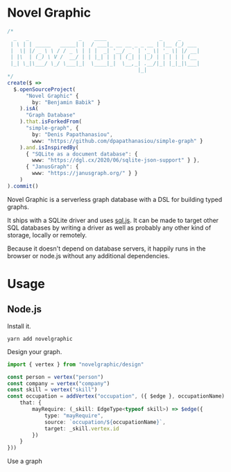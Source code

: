 # Novel Graphic

```TypeScript
/*
  _   _                _    ____                 _     _      
 | \ | | _____   _____| |  / ___|_ __ __ _ _ __ | |__ (_) ___ 
 |  \| |/ _ \ \ / / _ \ | | |  _| '__/ _` | '_ \| '_ \| |/ __|
 | |\  | (_) \ V /  __/ | | |_| | | | (_| | |_) | | | | | (__ 
 |_| \_|\___/ \_/ \___|_|  \____|_|  \__,_| .__/|_| |_|_|\___|
                                          |_|                 
*/
create($ => 
  $.openSourceProject(
      "Novel Graphic" {
        by: "Benjamin Babik" }
    ).isA(
      "Graph Database"
    ).that.isForkedFrom(
      "simple-graph", { 
        by: "Denis Papathanasiou",
        www: "https://github.com/dpapathanasiou/simple-graph" }
    ).and.isInspiredBy(
      { "SQLite as a document database": { 
        www: "https://dgl.cx/2020/06/sqlite-json-support" } },
      { "JanusGraph": {
        www: "https://janusgraph.org/" } }
    )
).commit()
```


Novel Graphic is a serverless graph database with a DSL for building typed graphs.

It ships with a SQLite driver and uses [sql.js](https://github.com/sql-js/sql.js/). It can be made to target other SQL databases by writing a driver as well as probably any other kind of storage, locally or remotely.

Because it doesn't depend on database servers, it happily runs in the browser or node.js without any additional dependencies.

# Usage

## Node.js

Install it.

`yarn add novelgraphic`

Design your graph.

```TypeScript
import { vertex } from "novelgraphic/design"

const person = vertex("person")
const company = vertex("company")
const skill = vertex("skill")
const occupation = addVertex("occupation", ({ $edge }, occupationName) => ({
    that: {
        mayRequire: (_skill: EdgeType<typeof skill>) => $edge({
            type: "mayRequire",
            source: `occupation/${occupationName}`,
            target: _skill.vertex.id
        })
    }
}))
```

Use a graph